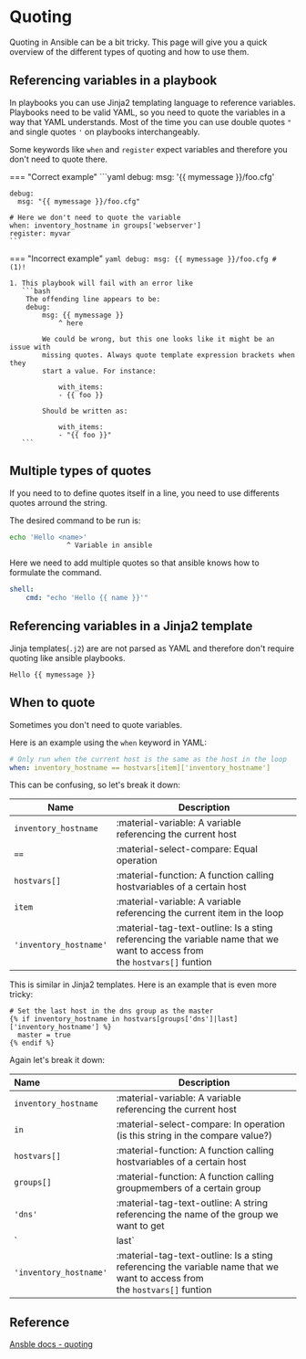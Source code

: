 # Quoting 
Quoting in Ansible can be a bit tricky. This page will give you a quick overview of the different types of quoting and how to use them.

## Referencing variables in a playbook
In playbooks you can use Jinja2 templating language to reference variables.
Playbooks need to be valid YAML, so you need to quote the variables in a way that YAML understands.
Most of the time you can use double quotes `"` and single quotes `'` on playbooks interchangeably.

Some keywords like `when` and `register` expect variables and therefore you don't need to quote there.

=== "Correct example"
    ```yaml
    debug:
      msg: '{{ mymessage }}/foo.cfg'
    
    debug:
      msg: "{{ mymessage }}/foo.cfg"

    # Here we don't need to quote the variable
    when: inventory_hostname in groups['webserver']
    register: myvar
    ```

=== "Incorrect example"
    ```yaml
    debug:
      msg: {{ mymessage }}/foo.cfg # (1)!
    ```

    1. This playbook will fail with an error like 
       ```bash
        The offending line appears to be:
        debug:
            msg: {{ mymessage }}
                ^ here

            We could be wrong, but this one looks like it might be an issue with
            missing quotes. Always quote template expression brackets when they
            start a value. For instance:

                with_items:
                - {{ foo }}

            Should be written as:

                with_items:
                - "{{ foo }}"
       ```

## Multiple types of quotes
If you need to to define quotes itself in a line, you need to use differents quotes arround the string.

The desired command to be run is:
```bash
echo 'Hello <name>'
              ^ Variable in ansible
```

Here we need to add multiple quotes so that ansible knows how to formulate the command.
```yaml
shell:
    cmd: "echo 'Hello {{ name }}'"
```

## Referencing variables in a Jinja2 template
Jinja templates(`.j2`) are are not parsed as YAML and therefore don't require quoting like ansible playbooks.

```jinja title="template.j2"
Hello {{ mymessage }}
```

## When to quote
Sometimes you don't need to quote variables.

Here is an example using the `when` keyword in YAML:
```yaml title="playbook.yml"
# Only run when the current host is the same as the host in the loop
when: inventory_hostname == hostvars[item]['inventory_hostname']
```
This can be confusing, so let's break it down:

| Name      | Description                          |
| ----------- | ------------------------------------ |
| `inventory_hostname`       | :material-variable: A variable referencing the current host  |
| `==`       | :material-select-compare: Equal operation  |
| `hostvars[]`       | :material-function: A function calling hostvariables of a certain host |
| `item`       | :material-variable: A variable referencing the current item in the loop |
| `'inventory_hostname'`    | :material-tag-text-outline: Is a sting referencing the variable name that we want to access from <br> the `hostvars[]` funtion |

This is similar in Jinja2 templates.
Here is an example that is even more tricky:
```jinja title="template.j2"
# Set the last host in the dns group as the master
{% if inventory_hostname in hostvars[groups['dns']|last]['inventory_hostname'] %}
  master = true
{% endif %}
```

Again let's break it down:

| Name      | Description                          |
| :---------------------------- | ------------- |
| `inventory_hostname`       | :material-variable: A variable referencing the current host  |
| `in`       | :material-select-compare: In operation (is this string in the compare value?)  |
| `hostvars[]`       | :material-function: A function calling hostvariables of a certain host |
| `groups[]`       | :material-function: A function calling groupmembers of a certain group |
| `'dns'`       | :material-tag-text-outline: A string referencing the name of the group we want to get |
| `|last`       | :material-filter: A Jinja2 filter extracting the last item in a list |
| `'inventory_hostname'`    | :material-tag-text-outline: Is a sting referencing the variable name that we want to access from <br> the `hostvars[]` funtion |

## Reference
[Ansble docs - quoting](https://docs.ansible.com/ansible/latest/playbook_guide/playbooks_variables.html#when-to-quote-variables-a-yaml-gotcha)
